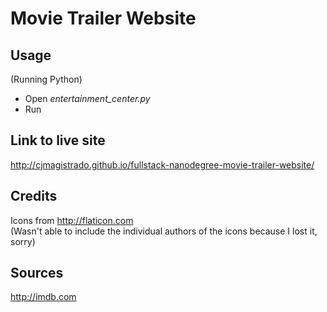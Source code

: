 # Movie Trailer Website

## Usage
(Running Python)
* Open *entertainment_center.py*
* Run

## Link to live site
http://cjmagistrado.github.io/fullstack-nanodegree-movie-trailer-website/

## Credits
Icons from http://flaticon.com </br>
(Wasn't able to include the individual authors of the icons because I lost it, sorry)

## Sources
http://imdb.com
